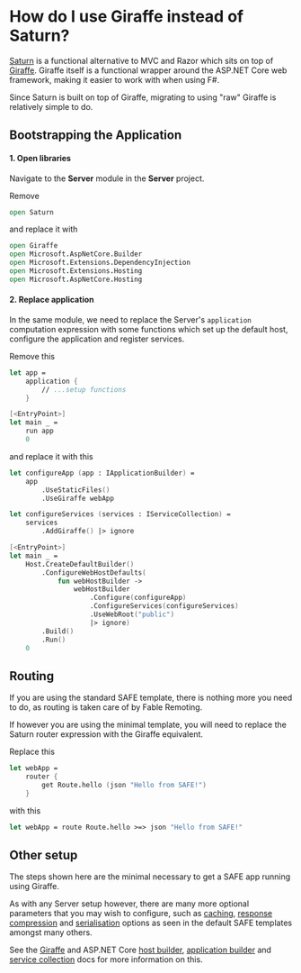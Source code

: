 # How do I use Giraffe instead of Saturn?

[Saturn](https://saturnframework.org/explanations/overview.html) is a functional alternative to MVC and Razor which sits on top of [Giraffe](https://github.com/giraffe-fsharp/Giraffe/blob/master/DOCUMENTATION.md#giraffe-documentation). Giraffe itself is a functional wrapper around the ASP.NET Core web framework, making it easier to work with when using F#.

Since Saturn is built on top of Giraffe, migrating to using "raw" Giraffe is relatively simple to do.

## Bootstrapping the Application

#### 1. Open libraries

Navigate to the **Server** module in the **Server** project.

Remove
```fsharp
open Saturn
```
and replace it with
```fsharp
open Giraffe
open Microsoft.AspNetCore.Builder
open Microsoft.Extensions.DependencyInjection
open Microsoft.Extensions.Hosting
open Microsoft.AspNetCore.Hosting
```

#### 2. Replace application

In the same module, we need to replace the Server's `application` computation expression with some functions which set up the default host, configure the application and register services.

Remove this

```fsharp
let app =
    application {
        // ...setup functions
    }

[<EntryPoint>]
let main _ =
    run app
    0
```

and replace it with this

```fsharp
let configureApp (app : IApplicationBuilder) =
    app
        .UseStaticFiles()
        .UseGiraffe webApp

let configureServices (services : IServiceCollection) =
    services
        .AddGiraffe() |> ignore

[<EntryPoint>]
let main _ =
    Host.CreateDefaultBuilder()
        .ConfigureWebHostDefaults(
            fun webHostBuilder ->
                webHostBuilder
                    .Configure(configureApp)
                    .ConfigureServices(configureServices)
                    .UseWebRoot("public")
                    |> ignore)
        .Build()
        .Run()
    0
```

## Routing

If you are using the standard SAFE template, there is nothing more you need to do, as routing is taken care of by Fable Remoting.

If however you are using the minimal template, you will need to replace the Saturn router expression with the Giraffe equivalent.

Replace this
```fsharp
let webApp =
    router {
        get Route.hello (json "Hello from SAFE!")
    }
```

with this
```fsharp
let webApp = route Route.hello >=> json "Hello from SAFE!"
```

## Other setup

The steps shown here are the minimal necessary to get a SAFE app running using Giraffe.

As with any Server setup however, there are many more optional parameters that you may wish to configure, such as [caching](https://github.com/SaturnFramework/Saturn/blob/4b11a4685e5e27f1df6d6195c1d3e965adfb0ec1/src/Saturn/Application.fs#L260), [response compression](https://github.com/SaturnFramework/Saturn/blob/4b11a4685e5e27f1df6d6195c1d3e965adfb0ec1/src/Saturn/Application.fs#L270) and [serialisation](https://github.com/SaturnFramework/Saturn/blob/4b11a4685e5e27f1df6d6195c1d3e965adfb0ec1/src/Saturn/Application.fs#L580) options as seen in the default SAFE templates amongst many others.

See the [Giraffe](https://github.com/giraffe-fsharp/Giraffe/blob/master/DOCUMENTATION.md#basics) and ASP.NET Core [host builder](https://docs.microsoft.com/en-us/aspnet/core/fundamentals/host/web-host?view=aspnetcore-3.1), [application builder](https://docs.microsoft.com/en-us/aspnet/core/fundamentals/middleware/?view=aspnetcore-3.1) and [service collection](https://docs.microsoft.com/en-us/aspnet/core/fundamentals/dependency-injection?view=aspnetcore-3.1) docs for more information on this.